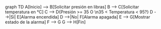 graph TD
    A[Inicio] --> B[Solicitar presión en libras]
    B --> C[Solicitar temperatura en °C]
    C --> D{Presión >= 35 O \n35 < Temperatura < 95?}
    D -->|Sí| E[Alarma encendida]
    D -->|No| F[Alarma apagada]
    E --> G[Mostrar estado de la alarma]
    F --> G
    G --> H[Fin]
